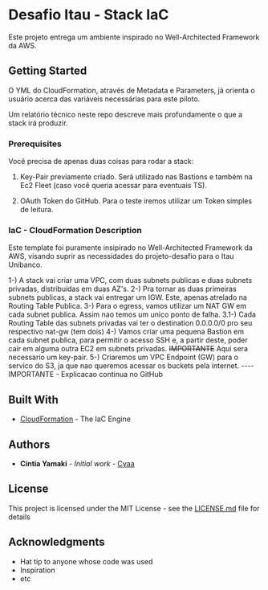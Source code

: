 # Desafio Itau - Stack IaC

Este projeto entrega um ambiente inspirado no Well-Architected Framework da AWS.

## Getting Started

O YML do CloudFormation, através de Metadata e Parameters, já orienta o usuário acerca das variáveis necessárias para este piloto.

Um relatório técnico neste repo descreve mais profundamente o que a stack irá produzir.

### Prerequisites

Você precisa de apenas duas coisas para rodar a stack:

1. Key-Pair previamente criado. Será utilizado nas Bastions e também na Ec2 Fleet (caso você queria acessar para eventuais TS).

2. OAuth Token do GitHub. Para o teste iremos utilizar um Token simples de leitura.

### IaC - CloudFormation Description

Este template foi puramente insipirado no Well-Architected Framework da AWS, visando suprir as necessidades do projeto-desafio para o Itau Unibanco.

  1-) A stack vai criar uma VPC, com duas subnets publicas e duas subnets privadas, distribuidas
  em duas AZ's.
  2-) Pra tornar as duas primeiras subnets publicas, a stack vai entregar um IGW. Este, apenas
  atrelado na Routing Table Publica.
  3-) Para o egress, vamos utilizar um NAT GW em cada subnet publica. Assim nao temos um unico ponto de falha.
  3.1-) Cada Routing Table das subnets privadas vai ter o destination 0.0.0.0/0 pro seu respectivo nat-gw (tem dois)
  4-) Vamos criar uma pequena Bastion em cada subnet publica, para permitir o acesso SSH e, a partir deste,
  poder cair em alguma outra EC2 em subnets privadas. ~~IMPORTANTE~~ Aqui sera necessario um key-pair.
  5-) Criaremos um VPC Endpoint (GW) para o servico do S3, ja que nao queremos acessar os buckets pela internet.
  ---- IMPORTANTE - Explicacao continua no GitHub


## Built With

* [CloudFormation](https://aws.amazon.com/cloudformation/) - The IaC Engine


## Authors

* **Cintia Yamaki** - *Initial work* - [Cyaa](https://github.com/cintiahy1990)

## License

This project is licensed under the MIT License - see the [LICENSE.md](LICENSE.md) file for details

## Acknowledgments

* Hat tip to anyone whose code was used
* Inspiration
* etc

